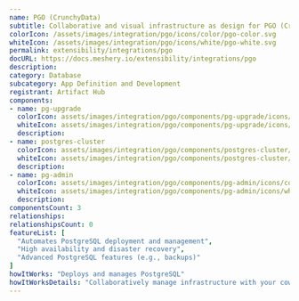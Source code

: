 ```yaml
---
name: PGO (CrunchyData)
subtitle: Collaborative and visual infrastructure as design for PGO (CrunchyData)
colorIcon: /assets/images/integration/pgo/icons/color/pgo-color.svg
whiteIcon: /assets/images/integration/pgo/icons/white/pgo-white.svg
permalink: extensibility/integrations/pgo
docURL: https://docs.meshery.io/extensibility/integrations/pgo
description: 
category: Database
subcategory: App Definition and Development
registrant: Artifact Hub
components: 
- name: pg-upgrade
  colorIcon: assets/images/integration/pgo/components/pg-upgrade/icons/color/pg-upgrade-color.svg
  whiteIcon: assets/images/integration/pgo/components/pg-upgrade/icons/white/pg-upgrade-white.svg
  description: 
- name: postgres-cluster
  colorIcon: assets/images/integration/pgo/components/postgres-cluster/icons/color/postgres-cluster-color.svg
  whiteIcon: assets/images/integration/pgo/components/postgres-cluster/icons/white/postgres-cluster-white.svg
  description: 
- name: pg-admin
  colorIcon: assets/images/integration/pgo/components/pg-admin/icons/color/pg-admin-color.svg
  whiteIcon: assets/images/integration/pgo/components/pg-admin/icons/white/pg-admin-white.svg
  description: 
componentsCount: 3
relationships: 
relationshipsCount: 0
featureList: [
  "Automates PostgreSQL deployment and management",
  "High availability and disaster recovery",
  "Advanced PostgreSQL features (e.g., backups)"
]
howItWorks: "Deploys and manages PostgreSQL"
howItWorksDetails: "Collaboratively manage infrastructure with your coworkers synchronously sharing the same designs."
---
```

